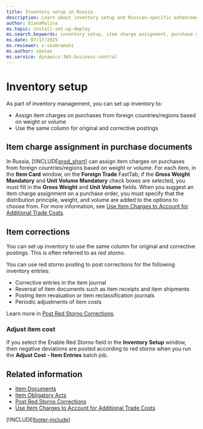 ```yaml
---
title: Inventory setup in Russia
description: Learn about inventory setup and Russian-specific enhancements for inventory management in Business Central.
author: DianaMalina
ms.topic: install-set-up-deploy
ms.search.keywords: inventory setup, item charge assignment, purchase documnets, item corrections, item cost, item cost adjustment, red storno
ms.date: 07/17/2025
ms.reviewer: v-soumramani
ms.author: soalex
ms.service: dynamics-365-business-central
---
```


# Inventory setup

As part of inventory management, you can set up inventory to:

- Assign item charges on purchases from foreign countries/regions based on weight or volume
- Use the same column for original and corrective postings

## Item charge assignment in purchase documents

In Russia, [!INCLUDE[prod_short](../../includes/prod_short.md)] can assign item charges on purchases from foreign countries/regions based on weight or volume. For each item, in the **Item Card** window, on the **Foreign Trade** FastTab, if the **Gross Weight Mandatory** and **Unit Volume Mandatory** check boxes are selected, you must fill in the **Gross Weight** and **Unit Volume** fields. When you suggest an item charge assignment on a purchase order, you must specify that the distribution principle, weight, and volume are added to the options to choose from. For more information, see [Use Item Charges to Account for Additional Trade Costs](../../payables-how-assign-item-charges.md).

## Item corrections

You can set up inventory to use the same column for original and corrective postings. This is often referred to as *red storno*.

You can use red storno posting to post corrections for the following inventory entries:

- Corrective entries in the item journal
- Reversal of item documents such as item receipts and item shipments
- Posting item revaluation or item reclassification journals
- Periodic adjustments of item costs

Learn more in [Post Red Storno Corrections](How-to-Post-Red-Storno-Corrections.md).

### Adjust item cost

If you select the Enable Red Storno field in the **Inventory Setup** window, then negative deviations are posted according to red storno when you run the **Adjust Cost - Item Entries** batch job.

## Related information

- [Item Documents](Item-Documents.md)  
- [Item Obligatory Acts](Item-Obligatory-Acts.md)  
- [Post Red Storno Corrections](How-to-Post-Red-Storno-Corrections.md)  
- [Use Item Charges to Account for Additional Trade Costs](../../payables-how-assign-item-charges.md)  

[!INCLUDE[footer-include](../../includes/footer-banner.md)]

